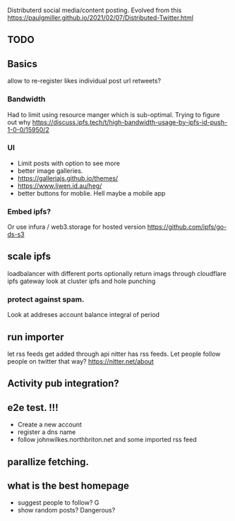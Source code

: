Distributerd social media/content posting.
Evolved from this
https://paulgmiller.github.io/2021/02/07/Distributed-Twitter.html


## TODO 

## Basics
allow to re-register
likes 
individual post url
retweets?

### Bandwidth
Had to limit using resource manger which is sub-optimal. Trying to figure out why
https://discuss.ipfs.tech/t/high-bandwidth-usage-by-ipfs-id-push-1-0-0/15950/2


### UI 
* Limit posts with option to see more
* better image galleries.
* https://galleriajs.github.io/themes/
* https://www.liwen.id.au/heg/
* better buttons for moblie. Hell maybe a mobile app

### Embed ipfs?
Or use infura / web3.storage for hosted version
https://github.com/ipfs/go-ds-s3


## scale ipfs
loadbalancer with different ports
optionally return imags through cloudflare ipfs gateway 
look at cluster ipfs and hole punching 


### protect against spam. 
Look at addreses account balance integral  of period 

## run importer
let rss feeds get added through api
nitter has rss feeds. Let people follow people on twitter that way? 
https://nitter.net/about

## Activity pub integration?

## e2e test. !!!
* Create a new account
* register a dns name
* follow johnwilkes.northbriton.net and some imported rss feed
 

## parallize fetching.

## what is the best homepage
* suggest people to follow? G
* show random posts? Dangerous?


